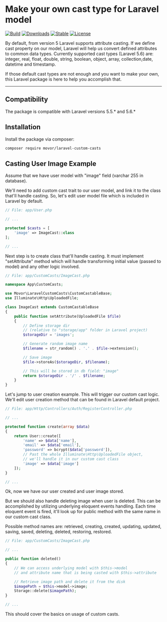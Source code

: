 # Make your own cast type for Laravel model

[![Build](https://api.travis-ci.org/movor/laravel-custom-casts.svg?branch=master)](https://travis-ci.org/movor/laravel-custom-casts)
[![Downloads](https://poser.pugx.org/movor/laravel-custom-casts/downloads)](https://packagist.org/packages/movor/laravel-custom-casts)
[![Stable](https://poser.pugx.org/movor/laravel-custom-casts/v/stable)](https://packagist.org/packages/movor/laravel-custom-casts)
[![License](https://poser.pugx.org/movor/laravel-custom-casts/license)](https://packagist.org/packages/movor/laravel-custom-casts)

By default, from version 5 Laravel supports attribute casting. If we define cast property on our model, Laravel will help us convert defined attributes to common data types. Currently supported cast types (Laravel 5.6) are: integer, real, float, double, string, boolean, object, array,
collection,date, datetime and timestamp.

If those default cast types are not enough and you want to make your own, this Laravel package is here to help you accomplish that.

***

## Compatibility

The package is compatible with Laravel versions 5.5.* and 5.6.*

## Installation

Install the package via composer:

```bash
composer require movor/laravel-custom-casts
```

## Casting User Image Example

Assume that we have user model with "image" field (varchar 255 in database).

We'll need to add custom cast trait to our user model, and link it to the class that'll handle casting.
So, let's edit user model file which is included in Laravel by default.

```php
// File: app/User.php

// ...

protected $casts = [
    'image' => ImageCast::class
];

// ...
```

Next step is to create class that'll handle casting. It must implement "setAttribute" method which will handle transforming initial value (passed to model) and any other logic involved.

```php
// File: app/CustomCasts/ImageCast.php

namespace App\CustomCasts;

use Movor\LaravelCustomCasts\CustomCastableBase;
use Illuminate\Http\UploadedFile;

class ImageCast extends CustomCastableBase
{
    public function setAttribute(UploadedFile $file)
    {
        // Define storage dir
        // (relative to "storage/app" folder in Laravel project)
        $storageDir = 'images';

        // Generate random image name
        $filename = str_random() . '.' . $file->extension();

        // Save image
        $file->storeAs($storageDir, $filename);

        // This will be stored in db field: "image"
        return $storageDir . '/' . $filename;
    }
}
```

Let's jump to user creation example. This will trigger our custom cast logic.
We'll edit user creation method that can be found in Laravel default project.

```php
// File: app/Http/Controllers/Auth/RegisterController.php

// ...

protected function create(array $data)
{
    return User::create([
        'name' => $data['name'],
        'email' => $data['email'],
        'password' => bcrypt($data['password']),
        // Past the whole Illuminate\Http\UploadedFile object,
        // we'll handle it in our custom cast class
        'image' => $data['image']
    ]);
}

// ...
```

Ok, now we have our user created and user image stored.

But we should also handle deleting image when user is deleted. This can be accomplished by utilizing underlying eloquent events handling. Each time eloquent event is fired, it'll look up for public method with the same name in our custom cast class.

Possible method names are:
retrieved, creating, created, updating, updated, saving, saved,  deleting, deleted, restoring, restored.

```php
// File: app/CustomCasts/ImageCast.php

// ...

public function deleted()
{
    // We can access underlying model with $this->model
    // and attribute name that is being casted with $this->attribute

    // Retrieve image path and delete it from the disk
    $imagePath = $this->model->image;
    Storage::delete($imagePath);
}

// ...

```

This should cover the basics on usage of custom casts.